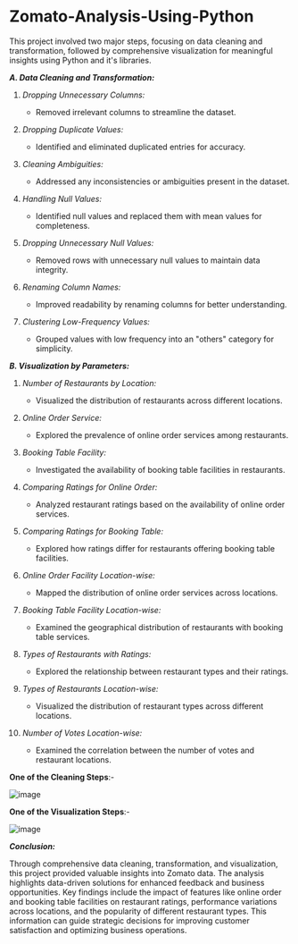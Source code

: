 # Zomato-Analysis-Using-Python
This project involved two major steps, focusing on data cleaning and transformation, followed by comprehensive visualization for meaningful insights using Python and it's libraries.

***A. Data Cleaning and Transformation:***

1. *Dropping Unnecessary Columns:*
   - Removed irrelevant columns to streamline the dataset.

2. *Dropping Duplicate Values:*
   - Identified and eliminated duplicated entries for accuracy.

3. *Cleaning Ambiguities:*
   - Addressed any inconsistencies or ambiguities present in the dataset.

4. *Handling Null Values:*
   - Identified null values and replaced them with mean values for completeness.

5. *Dropping Unnecessary Null Values:*
   - Removed rows with unnecessary null values to maintain data integrity.

6. *Renaming Column Names:*
   - Improved readability by renaming columns for better understanding.

7. *Clustering Low-Frequency Values:*
   - Grouped values with low frequency into an "others" category for simplicity.


***B. Visualization by Parameters:***

1. *Number of Restaurants by Location:*
   - Visualized the distribution of restaurants across different locations.

2. *Online Order Service:*
   - Explored the prevalence of online order services among restaurants.

3. *Booking Table Facility:*
   - Investigated the availability of booking table facilities in restaurants.

4. *Comparing Ratings for Online Order:*
   - Analyzed restaurant ratings based on the availability of online order services.

5. *Comparing Ratings for Booking Table:*
   - Explored how ratings differ for restaurants offering booking table facilities.

6. *Online Order Facility Location-wise:*
   - Mapped the distribution of online order services across locations.

7. *Booking Table Facility Location-wise:*
   - Examined the geographical distribution of restaurants with booking table services.

8. *Types of Restaurants with Ratings:*
   - Explored the relationship between restaurant types and their ratings.

9. *Types of Restaurants Location-wise:*
   - Visualized the distribution of restaurant types across different locations.

10. *Number of Votes Location-wise:*
    - Examined the correlation between the number of votes and restaurant locations.


**One of the Cleaning Steps**:-

![image](https://github.com/4bhijeet341/Zomato-Analysis-Using-Python/assets/150332865/1fbe6931-869b-4dbc-a041-537e9572d9e9)

**One of the Visualization Steps**:-

![image](https://github.com/4bhijeet341/Zomato-Analysis-Using-Python/assets/150332865/ec123da3-6980-4757-a068-6d0583665476)


***Conclusion:***

Through comprehensive data cleaning, transformation, and visualization, this project provided valuable insights into Zomato data. The analysis highlights data-driven solutions for enhanced feedback and business opportunities. Key findings include the impact of features like online order and booking table facilities on restaurant ratings, performance variations across locations, and the popularity of different restaurant types. This information can guide strategic decisions for improving customer satisfaction and optimizing business operations.
